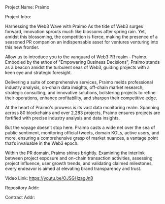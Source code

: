 Project Name: Praimo

Project Intro:

Harnessing the Web3 Wave with Praimo
As the tide of Web3 surges forward, innovation sprouts much like blossoms after spring rain. Yet, amidst this blossoming, the competition is fierce, making the presence of a seasoned PR companion an indispensable asset for ventures venturing into this new frontier.

Allow us to introduce you to the vanguard of Web3 PR realm - Praimo. Embodied by the ethos of "Empowering Business Decisions", Praimo stands as a beacon amidst the turbulent seas of Web3, guiding projects with a keen eye and strategic foresight.

Delivering a suite of comprehensive services, Praimo melds professional industry analysis, on-chain data insights, off-chain market research, strategic consulting, and innovative solutions, bolstering projects to refine their operations, enhance profitability, and sharpen their competitive edge.

At the heart of Praimo's prowess is its vast data monitoring realm. Spanning across 80 blockchains and over 2,283 projects, Praimo ensures projects are fortified with precise industry analysis and data insights. 

But the voyage doesn’t stop here. Praimo casts a wide net over the sea of public sentiment, monitoring official tweets, domain KOLs, active users, and more, ensuring a comprehensive grasp of market nuances, a vantage point that’s invaluable in the Web3 epoch.

Within the PR domain, Praimo shines brightly. Examining the interlink between project exposure and on-chain transaction activities, assessing project influence, user growth trends, and validating claimed milestones, every endeavor is aimed at elevating brand transparency and trust.

Video Link: https://youtu.be/OJSGHzagJn8 

Repository Addr:

Contract Addr:	
	
